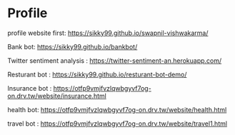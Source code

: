 # Profile

profile website first: https://sikky99.github.io/swapnil-vishwakarma/

Bank bot: https://sikky99.github.io/bankbot/

Twitter sentiment analysis : https://twitter-sentiment-an.herokuapp.com/

Resturant bot : https://sikky99.github.io/resturant-bot-demo/

Insurance bot : https://otfp9vmjfvzlqwbgyvf7og-on.drv.tw/website/insurance.html

health bot: https://otfp9vmjfvzlqwbgyvf7og-on.drv.tw/website/health.html

travel bot : https://otfp9vmjfvzlqwbgyvf7og-on.drv.tw/website/travel1.html



